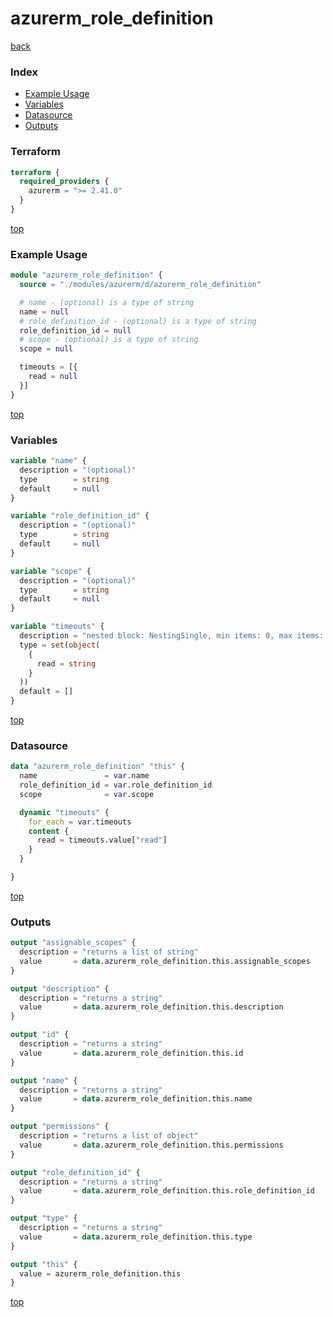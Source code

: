 # azurerm_role_definition

[back](../azurerm.md)

### Index

- [Example Usage](#example-usage)
- [Variables](#variables)
- [Datasource](#datasource)
- [Outputs](#outputs)

### Terraform

```terraform
terraform {
  required_providers {
    azurerm = ">= 2.41.0"
  }
}
```

[top](#index)

### Example Usage

```terraform
module "azurerm_role_definition" {
  source = "./modules/azurerm/d/azurerm_role_definition"

  # name - (optional) is a type of string
  name = null
  # role_definition_id - (optional) is a type of string
  role_definition_id = null
  # scope - (optional) is a type of string
  scope = null

  timeouts = [{
    read = null
  }]
}
```

[top](#index)

### Variables

```terraform
variable "name" {
  description = "(optional)"
  type        = string
  default     = null
}

variable "role_definition_id" {
  description = "(optional)"
  type        = string
  default     = null
}

variable "scope" {
  description = "(optional)"
  type        = string
  default     = null
}

variable "timeouts" {
  description = "nested block: NestingSingle, min items: 0, max items: 0"
  type = set(object(
    {
      read = string
    }
  ))
  default = []
}
```

[top](#index)

### Datasource

```terraform
data "azurerm_role_definition" "this" {
  name               = var.name
  role_definition_id = var.role_definition_id
  scope              = var.scope

  dynamic "timeouts" {
    for_each = var.timeouts
    content {
      read = timeouts.value["read"]
    }
  }

}
```

[top](#index)

### Outputs

```terraform
output "assignable_scopes" {
  description = "returns a list of string"
  value       = data.azurerm_role_definition.this.assignable_scopes
}

output "description" {
  description = "returns a string"
  value       = data.azurerm_role_definition.this.description
}

output "id" {
  description = "returns a string"
  value       = data.azurerm_role_definition.this.id
}

output "name" {
  description = "returns a string"
  value       = data.azurerm_role_definition.this.name
}

output "permissions" {
  description = "returns a list of object"
  value       = data.azurerm_role_definition.this.permissions
}

output "role_definition_id" {
  description = "returns a string"
  value       = data.azurerm_role_definition.this.role_definition_id
}

output "type" {
  description = "returns a string"
  value       = data.azurerm_role_definition.this.type
}

output "this" {
  value = azurerm_role_definition.this
}
```

[top](#index)